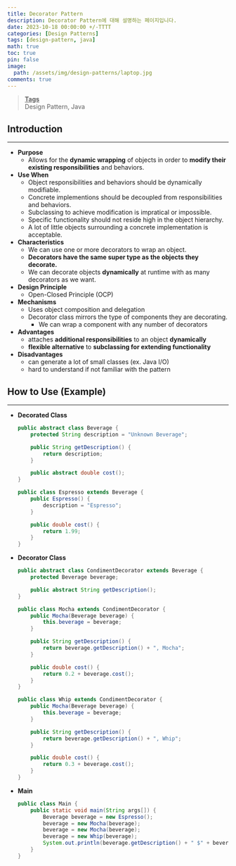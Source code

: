 ```yaml
---
title: Decorator Pattern
description: Decorator Pattern에 대해 설명하는 페이지입니다.
date: 2023-10-18 00:00:00 +/-TTTT
categories: [Design Patterns]
tags: [design-pattern, java]
math: true
toc: true
pin: false
image:
  path: /assets/img/design-patterns/laptop.jpg
comments: true
---
```


<blockquote class="prompt-info"><p><strong><u>Tags</u></strong> <br />
Design Pattern, Java</p></blockquote>

## Introduction

<hr />

- **Purpose**
  - Allows for the **dynamic wrapping** of objects in order to **modify their existing responsibilities** and behaviors.
- **Use When**
  - Object responsibilities and behaviors should be dynamically modifiable.
  - Concrete implementions should be decoupled from responsibilities and behaviors.
  - Subclassing to achieve modification is impratical or impossible.
  - Specific functionality should not reside high in the object hierarchy.
  - A lot of little objects surrounding a concrete implementation is acceptable.
- **Characteristics**
  - We can use one or more decorators to wrap an object.
  - **Decorators have the same super type as the objects they decorate.**
  - We can decorate objects **dynamically** at runtime with as many decorators as we want.
- **Design Principle**
  - Open-Closed Principle (OCP)
- **Mechanisms**
  - Uses object composition and delegation
  - Decorator class mirrors the type of components they are decorating.
    - We can wrap a component with any number of decorators
- **Advantages**
  - attaches **additional responsibilities** to an object **dynamically**
  - **flexible alternative** to **subclassing for extending functionality**
- **Disadvantages**
  - can generate a lot of small classes (ex. Java I/O)
  - hard to understand if not familiar with the pattern

## How to Use (Example)

<hr />

- **Decorated Class**

  ```java
  public abstract class Beverage {
      protected String description = "Unknown Beverage";

      public String getDescription() {
          return description;
      }

      public abstract double cost();
  }

  public class Espresso extends Beverage {
      public Espresso() {
          description = "Espresso";
      }

      public double cost() {
          return 1.99;
      }
  }
  ```

- **Decorator Class**

  ```java
  public abstract class CondimentDecorator extends Beverage {
      protected Beverage beverage;

      public abstract String getDescription();
  }

  public class Mocha extends CondimentDecorator {
      public Mocha(Beverage beverage) {
          this.beverage = beverage;
      }

      public String getDescription() {
          return beverage.getDescription() + ", Mocha";
      }

      public double cost() {
          return 0.2 + beverage.cost();
      }
  }

  public class Whip extends CondimentDecorator {
      public Mocha(Beverage beverage) {
          this.beverage = beverage;
      }

      public String getDescription() {
          return beverage.getDescription() + ", Whip";
      }

      public double cost() {
          return 0.3 + beverage.cost();
      }
  }
  ```

- **Main**
  ```java
  public class Main {
      public static void main(String args[]) {
          Beverage beverage = new Espresso();
          beverage = new Mocha(beverage);
          beverage = new Mocha(beverage);
          beverage = new Whip(beverage);
          System.out.println(beverage.getDescription() + " $" + beverage.cost());
      }
  }
  ```
